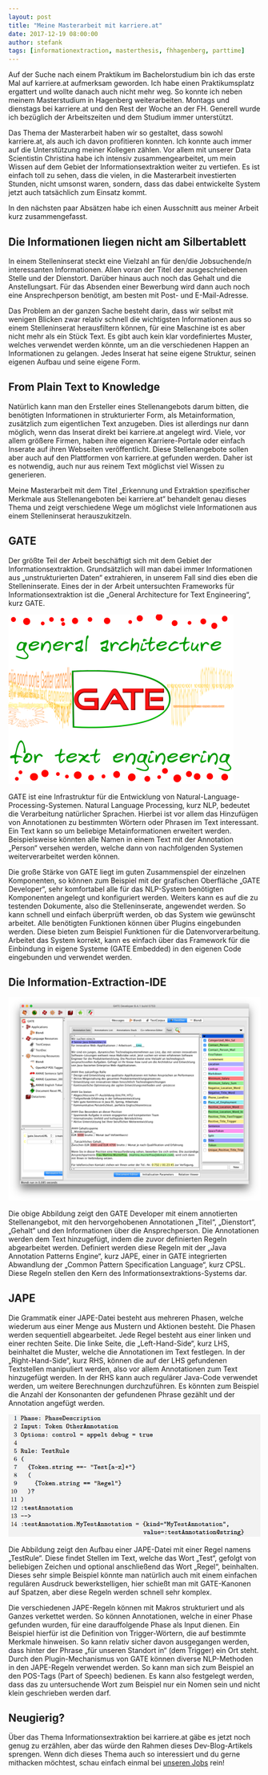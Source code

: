 ```yaml
---
layout: post
title: "Meine Masterarbeit mit karriere.at"
date: 2017-12-19 08:00:00
author: stefank
tags: [informationextraction, masterthesis, fhhagenberg, parttime]
---
```


Auf der Suche nach einem Praktikum im Bachelorstudium bin ich das erste Mal auf karriere.at aufmerksam geworden. Ich habe einen Praktikumsplatz ergattert und wollte danach auch nicht mehr weg. So konnte ich neben meinem Masterstudium in Hagenberg weiterarbeiten. Montags und dienstags bei karriere.at und den Rest der Woche an der FH. Generell wurde ich bezüglich der Arbeitszeiten und dem Studium immer unterstützt.

Das Thema der Masterarbeit haben wir so gestaltet, dass sowohl karriere.at, als auch ich davon profitieren konnten. Ich konnte auch immer auf die Unterstützung meiner Kollegen zählen. Vor allem mit unserer Data Scientistin Christina habe ich intensiv zusammengearbeitet, um mein Wissen auf dem Gebiet der Informationsextraktion weiter zu vertiefen. Es ist einfach toll zu sehen, dass die vielen, in die Masterarbeit investierten Stunden, nicht umsonst waren, sondern, dass das dabei entwickelte System jetzt auch tatsächlich zum Einsatz kommt.

In den nächsten paar Absätzen habe ich einen Ausschnitt aus meiner Arbeit kurz zusammengefasst.

## Die Informationen liegen nicht am Silbertablett

In einem Stelleninserat steckt eine Vielzahl an für den/die Jobsuchende/n interessanten Informationen. Allen voran der Titel der ausgeschriebenen Stelle und der Dienstort. Darüber hinaus auch noch das Gehalt und die Anstellungsart. Für das Absenden einer Bewerbung wird dann auch noch eine Ansprechperson benötigt, am besten mit Post- und E-Mail-Adresse.

Das Problem an der ganzen Sache besteht darin, dass wir selbst mit wenigen Blicken zwar relativ schnell die wichtigsten Informationen aus so einem Stelleninserat herausfiltern können, für eine Maschine ist es aber nicht mehr als ein Stück Text. Es gibt auch kein klar vordefiniertes Muster, welches verwendet werden könnte, um an die verschiedenen Happen an Informationen zu gelangen. Jedes Inserat hat seine eigene Struktur, seinen eigenen Aufbau und seine eigene Form.

## From Plain Text to Knowledge

Natürlich kann man den Ersteller eines Stellenangebots darum bitten, die benötigten Informationen in strukturierter Form, als Metainformation, zusätzlich zum eigentlichen Text anzugeben. Dies ist allerdings nur dann möglich, wenn das Inserat direkt bei karriere.at angelegt wird. Viele, vor allem größere Firmen, haben ihre eigenen Karriere-Portale oder einfach Inserate auf ihren Webseiten veröffentlicht. Diese Stellenangebote sollen aber auch auf den Plattformen von karriere.at gefunden werden. Daher ist es notwendig, auch nur aus reinem Text möglichst viel Wissen zu generieren.

Meine Masterarbeit mit dem Titel „Erkennung und Extraktion spezifischer Merkmale aus Stellenangeboten bei karriere.at“ behandelt genau dieses Thema und zeigt verschiedene Wege um möglichst viele Informationen aus einem Stelleninserat herauszukitzeln.

## GATE

Der größte Teil der Arbeit beschäftigt sich mit dem Gebiet der Informationsextraktion. Grundsätzlich will man dabei immer Informationen aus „unstrukturierten Daten“ extrahieren, in unserem Fall sind dies eben die Stelleninserate. Eines der in der Arbeit untersuchten Frameworks für Informationsextraktion ist die „General Architecture for Text Engineering“, kurz GATE. 

![GATE Logo](/assets/images/master-thesis/Gate_Logo.png)

GATE ist eine Infrastruktur für die Entwicklung von Natural-Language-Processing-Systemen. Natural Language Processing, kurz NLP, bedeutet die Verarbeitung natürlicher Sprachen. Hierbei ist vor allem das Hinzufügen von Annotationen zu bestimmten Wörtern oder Phrasen im Text interessant. Ein Text kann so um beliebige Metainformationen erweitert werden. Beispielsweise könnten alle Namen in einem Text mit der Annotation „Person“ versehen werden, welche dann von nachfolgenden Systemen weiterverarbeitet werden können.

Die große Stärke von GATE liegt im guten Zusammenspiel der einzelnen Komponenten, so können zum Beispiel mit der grafischen Oberfläche „GATE Developer“, sehr komfortabel alle für das NLP-System benötigten Komponenten angelegt und konfiguriert werden. Weiters kann es auf die zu testenden Dokumente, also die Stelleninserate, angewendet werden. So kann schnell und einfach überprüft werden, ob das System wie gewünscht arbeitet. Alle benötigten Funktionen können über Plugins eingebunden werden. Diese bieten zum Beispiel Funktionen für die Datenvorverarbeitung. Arbeitet das System korrekt, kann es einfach über das Framework für die Einbindung in eigene Systeme (GATE Embedded) in den eigenen Code eingebunden und verwendet werden.

## Die Information-Extraction-IDE

![GATE Developer](/assets/images/master-thesis/GATE_Developer.png)

Die obige Abbildung zeigt den GATE Developer mit einem annotierten Stellenangebot, mit den hervorgehobenen Annotationen „Titel“, „Dienstort“, „Gehalt“ und den Informationen über die Ansprechperson. Die Annotationen werden dem Text hinzugefügt, indem die zuvor definierten Regeln abgearbeitet werden. Definiert werden diese Regeln mit der „Java Annotation Patterns Engine“, kurz JAPE, einer in GATE integrierten Abwandlung der „Common Pattern Specification Language“, kurz CPSL. Diese Regeln stellen den Kern des Informationsextraktions-Systems dar. 

## JAPE

Die Grammatik einer JAPE-Datei besteht aus mehreren Phasen, welche wiederum aus einer Menge aus Mustern und Aktionen besteht. Die Phasen werden sequentiell abgearbeitet. Jede Regel besteht aus einer linken und einer rechten Seite. Die linke Seite, die „Left-Hand-Side“, kurz LHS, beinhaltet die Muster, welche die Annotationen im Text festlegen. In der „Right-Hand-Side“, kurz RHS, können die auf der LHS gefundenen Textstellen manipuliert werden, also vor allem Annotationen zum Text hinzugefügt werden. In der RHS kann auch regulärer Java-Code verwendet werden, um weitere Berechnungen durchzuführen. Es könnten zum Beispiel die Anzahl der Konsonanten der gefundenen Phrase gezählt und der Annotation angefügt werden.

![JAPE Rules](/assets/images/master-thesis/Jape.png)

Die Abbildung zeigt den Aufbau einer JAPE-Datei mit einer Regel namens „TestRule“. Diese findet Stellen im Text, welche das Wort „Test“, gefolgt von beliebigen Zeichen und optional anschließend das Wort „Regel“, beinhalten. Dieses sehr simple Beispiel könnte man natürlich auch mit einem einfachen regulären Ausdruck bewerkstelligen, hier schießt man mit GATE-Kanonen auf Spatzen, aber diese Regeln werden schnell sehr komplex.

Die verschiedenen JAPE-Regeln können mit Makros strukturiert und als Ganzes verkettet werden. So können Annotationen, welche in einer Phase gefunden wurden, für eine darauffolgende Phase als Input dienen. Ein Beispiel hierfür ist die Definition von Trigger-Wörtern, die auf bestimmte Merkmale hinweisen. So kann relativ sicher davon ausgegangen werden, dass hinter der Phrase „für unseren Standort in“ (dem Trigger) ein Ort steht. Durch den Plugin-Mechanismus von GATE können diverse NLP-Methoden in den JAPE-Regeln verwendet werden. So kann man sich zum Beispiel an den POS-Tags (Part of Speech) bedienen. Es kann also festgelegt werden, dass das zu untersuchende Wort zum Beispiel nur ein Nomen sein und nicht klein geschrieben werden darf.

## Neugierig?

Über das Thema Informationsextraktion bei karriere.at gäbe es jetzt noch genug zu erzählen, aber das würde den Rahmen dieses Dev-Blog-Artikels sprengen. Wenn dich dieses Thema auch so interessiert und du gerne mithacken möchtest, schau einfach einmal bei [unseren Jobs](https://www.karriere.at/f/karriere-at/jobs) rein!
